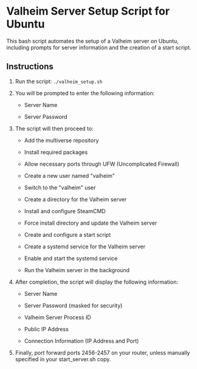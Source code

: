 Valheim Server Setup Script for Ubuntu
===========================

This bash script automates the setup of a Valheim server on Ubuntu, including prompts for server information and the creation of a start script.

Instructions
------------

1.  Run the script: 
```./valheim_setup.sh```
    
2.  You will be prompted to enter the following information:
    
    *   Server Name
        
    *   Server Password
        
3.  The script will then proceed to:
    
    *   Add the multiverse repository
        
    *   Install required packages
        
    *   Allow necessary ports through UFW (Uncomplicated Firewall)
        
    *   Create a new user named "valheim"
        
    *   Switch to the "valheim" user
        
    *   Create a directory for the Valheim server
        
    *   Install and configure SteamCMD
        
    *   Force install directory and update the Valheim server
        
    *   Create and configure a start script
    
    *   Create a systemd service for the Valheim server
    
    *   Enable and start the systemd service
        
    *   Run the Valheim server in the background
        
4.  After completion, the script will display the following information:
    
    *   Server Name
        
    *   Server Password (masked for security)
        
    *   Valheim Server Process ID
        
    *   Public IP Address
        
    *   Connection Information (IP Address and Port)
  
5.  Finally, port forward ports 2456-2457 on your router, unless manually specified in your start_server.sh copy.
